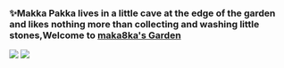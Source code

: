 
### ✨Makka Pakka lives in a little cave at the edge of the garden and likes nothing more than collecting and washing little stones,Welcome to [maka8ka's Garden][myblog]
<p>
  <img src="https://github-readme-stats.mrdulin.vercel.app/api?username=Maka8ka&show_icons=true&hide_border=true&hide=prs&theme=buefy">
  <img src="https://github-readme-stats.vercel.app/api/top-langs/?username=Maka8ka&layout=compact&hide_border=true&theme=buefy&show_icons=true">
</p>

<!-- **Maka8ka/Maka8ka** is a ✨ _special_ ✨ repository because its `README.md` (this file) appears on your GitHub profile.

Here are some ideas to get you started:

- 🔭 I’m currently working on ...
- 🌱 I’m currently learning ...
- 👯 I’m looking to collaborate on ...
- 🤔 I’m looking for help with ...
- 💬 Ask me about ...
- 📫 How to reach me: ...
- 😄 Pronouns: ...
- ⚡ Fun fact: ...
-->
[myblog]:https://maka8ka.github.io/
